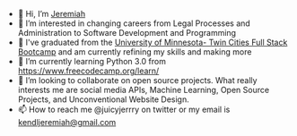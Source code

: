 - 👋 Hi, I’m [Jeremiah](https://juicyjerrry.github.io/react-portfolio/) 
- 👀 I’m interested in changing careers from Legal Processes and Administration to Software Development and Programming
- 🥾 I've graduated from the [University of Minnesota- Twin Cities Full Stack Bootcamp](https://bootcamp.umn.edu/coding/) and am currently refining my skills and making more
- 🌱 I’m currently learning Python 3.0 from https://www.freecodecamp.org/learn/
- 💞️ I’m looking to collaborate on open source projects. What really interests me are social media APIs, Machine Learning, Open Source Projects, and Unconventional Website Design.
- 📫 How to reach me @juicyjerrry on twitter or my email is kendljeremiah@gmail.com

<!---
juicyjerrry/juicyjerrry is a ✨ special ✨ repository because its `README.md` (this file) appears on your GitHub profile.
You can click the Preview link to take a look at your changes.
--->

